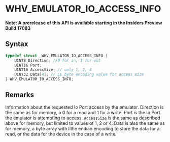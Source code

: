 # WHV_EMULATOR_IO_ACCESS_INFO
**Note: A prerelease of this API is available starting in the Insiders Preview Build 17083**

## Syntax

```c
typedef struct _WHV_EMULATOR_IO_ACCESS_INFO {
    UINT8 Direction; //0 for in, 1 for out
    UINT16 Port;
    UINT16 AccessSize; // only 1, 2, 4
    UINT32 Data[4]; // LE byte encoding value for access size
} WHV_EMULATOR_IO_ACCESS_INFO;
```
## Remarks
Information about the requested Io Port access by the emulator. Direction is the same as for memory, a 0 for a read and 1 for a write. Port is the Io Port the emulator is attempting to access. `AccessSize` is the same as described above for memory, but limited to values of 1, 2 or 4. Data is also the same as for memory, a byte array with little endian encoding to store the data for a read, or the data for the device in the case of a write.
